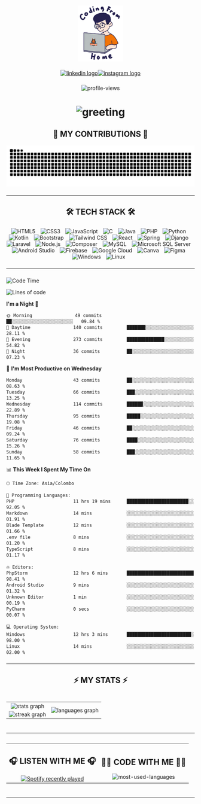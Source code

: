 <div style="display: flex;justify-content: center;margin-top:20px">
    <img height="150" src="./assets/top.gif" alt="top-image"/>
</div>

###    

 <div style="display: flex;justify-content: center;">
    <a href="https://www.linkedin.com/in/nureka-rodrigo/" target="_blank">
        <img src="https://img.shields.io/static/v1?message=LinkedIn&logo=linkedin&label=&color=0077B5&logoColor=white&labelColor=&style=for-the-badge" height="25" alt="linkedin logo"/>
    </a>
    <a href="https://www.instagram.com/nureka_rodrigo/" target="_blank">
        <img src="https://img.shields.io/static/v1?message=Instagram&logo=instagram&label=&color=E4405F&logoColor=white&labelColor=&style=for-the-badge" height="25" alt="instagram logo"/>
    </a>
</div> 

###    

<div style="display: flex;justify-content: center;">
    <img src="https://komarev.com/ghpvc/?username=nureka-rodrigo&color=blue" alt="profile-views"/>
</div> 

###    

<h1 style="display: flex;justify-content: center;">
    <img src="https://readme-typing-svg.herokuapp.com/?font=Righteous&size=35&center=true&vCenter=true&width=500&height=70&duration=4000&lines=Hi+There!+👋;+I'm+Nureka+Rodrigo!;" alt="greeting"/>
</h1> 

###    

<h2 style="display: flex;justify-content: center;">🐍 MY CONTRIBUTIONS 🐍</h2>

<div style="display: flex;justify-content: center;">
    <img alt="snake eating my contributions" src="https://raw.githubusercontent.com/nureka-rodrigo/nureka-rodrigo/output/github-contribution-grid-snake.svg"/>
</div> 

###

<hr/>

<h2 style="display: flex;justify-content: center;">🛠 TECH STACK 🛠</h2>

###

<div align="center">
  <span style="margin-right: 10px;"><img src="https://cdn.jsdelivr.net/gh/devicons/devicon/icons/html5/html5-original.svg" height="40" alt="HTML5"  /></span>
  <span style="margin-right: 10px;"><img src="https://cdn.jsdelivr.net/gh/devicons/devicon/icons/css3/css3-original.svg" height="40" alt="CSS3"  /></span>
  <span style="margin-right: 10px;"><img src="https://cdn.jsdelivr.net/gh/devicons/devicon/icons/javascript/javascript-original.svg" height="40" alt="JavaScript"  /></span>
  <span style="margin-right: 10px;"><img src="https://cdn.jsdelivr.net/gh/devicons/devicon/icons/c/c-original.svg" height="40" alt="C"  /></span>
  <span style="margin-right: 10px;"><img src="https://cdn.jsdelivr.net/gh/devicons/devicon/icons/java/java-original.svg" height="40" alt="Java"  /></span>
  <span style="margin-right: 10px;"><img src="https://cdn.jsdelivr.net/gh/devicons/devicon/icons/php/php-original.svg" height="40" alt="PHP"  /></span>
  <span style="margin-right: 10px;"><img src="https://cdn.jsdelivr.net/gh/devicons/devicon/icons/python/python-original.svg" height="40" alt="Python"  /></span>
  <span style="margin-right: 10px;"><img src="https://cdn.jsdelivr.net/gh/devicons/devicon/icons/kotlin/kotlin-original.svg" height="40" alt="Kotlin"  /></span>
  <span style="margin-right: 10px;"><img src="https://cdn.jsdelivr.net/gh/devicons/devicon/icons/bootstrap/bootstrap-original.svg" height="40" alt="Bootstrap"  /></span>
  <span style="margin-right: 10px;"><img src="https://cdn.jsdelivr.net/gh/devicons/devicon@latest/icons/tailwindcss/tailwindcss-original.svg" height="40" alt="Tailwind CSS"  /></span>
  <span style="margin-right: 10px;"><img src="https://cdn.jsdelivr.net/gh/devicons/devicon/icons/react/react-original.svg" height="40" alt="React"  /></span>
  <span style="margin-right: 10px;"><img src="https://cdn.jsdelivr.net/gh/devicons/devicon/icons/spring/spring-original.svg" height="40" alt="Spring"  /></span>
  <span style="margin-right: 10px;"><img src="https://cdn.jsdelivr.net/gh/devicons/devicon/icons/django/django-plain.svg" height="40" alt="Django"  /></span>
  <span style="margin-right: 10px;"><img src="https://cdn.jsdelivr.net/gh/devicons/devicon@latest/icons/laravel/laravel-original.svg" height="40" alt="Laravel"  /></span>
  <span style="margin-right: 10px;"><img src="https://cdn.jsdelivr.net/gh/devicons/devicon/icons/nodejs/nodejs-original.svg" height="40" alt="Node.js"  /></span>
  <span style="margin-right: 10px;"><img src="https://cdn.jsdelivr.net/gh/devicons/devicon/icons/composer/composer-original.svg" height="40" alt="Composer"  /></span>
  <span style="margin-right: 10px;"><img src="https://cdn.jsdelivr.net/gh/devicons/devicon/icons/mysql/mysql-original.svg" height="40" alt="MySQL"  /></span>
  <span style="margin-right: 10px;"><img src="https://cdn.jsdelivr.net/gh/devicons/devicon/icons/microsoftsqlserver/microsoftsqlserver-plain.svg" height="40" alt="Microsoft SQL Server"  /></span>
  <span style="margin-right: 10px;"><img src="https://cdn.jsdelivr.net/gh/devicons/devicon/icons/androidstudio/androidstudio-original.svg" height="40" alt="Android Studio"  /></span>
  <span style="margin-right: 10px;"><img src="https://cdn.jsdelivr.net/gh/devicons/devicon/icons/firebase/firebase-plain.svg" height="40" alt="Firebase"  /></span>
  <span style="margin-right: 10px;"><img src="https://cdn.jsdelivr.net/gh/devicons/devicon/icons/googlecloud/googlecloud-original.svg" height="40" alt="Google Cloud"  /></span>
  <span style="margin-right: 10px;"><img src="https://cdn.jsdelivr.net/gh/devicons/devicon/icons/canva/canva-original.svg" height="40" alt="Canva"  /></span>
  <span style="margin-right: 10px;"><img src="https://cdn.jsdelivr.net/gh/devicons/devicon/icons/figma/figma-original.svg" height="40" alt="Figma"  /></span>
  <span style="margin-right: 10px;"><img src="https://cdn.jsdelivr.net/gh/devicons/devicon@latest/icons/windows11/windows11-original.svg" height="40" alt="Windows"  /></span>
  <span style="margin-right: 10px;"><img src="https://cdn.jsdelivr.net/gh/devicons/devicon/icons/linux/linux-original.svg" height="40" alt="Linux"  /></span>
</div>

###

<hr/>

###

<!--START_SECTION:waka-->
![Code Time](http://img.shields.io/badge/Code%20Time-311%20hrs%2045%20mins-blue)

![Lines of code](https://img.shields.io/badge/From%20Hello%20World%20I%27ve%20Written-284.5%20thousand%20lines%20of%20code-blue)

**I'm a Night 🦉**

```text
🌞 Morning                49 commits          ██░░░░░░░░░░░░░░░░░░░░░░░   09.84 % 
🌆 Daytime                140 commits         ███████░░░░░░░░░░░░░░░░░░   28.11 % 
🌃 Evening                273 commits         ██████████████░░░░░░░░░░░   54.82 % 
🌙 Night                  36 commits          ██░░░░░░░░░░░░░░░░░░░░░░░   07.23 % 
```

📅 **I'm Most Productive on Wednesday**

```text
Monday                   43 commits          ██░░░░░░░░░░░░░░░░░░░░░░░   08.63 % 
Tuesday                  66 commits          ███░░░░░░░░░░░░░░░░░░░░░░   13.25 % 
Wednesday                114 commits         ██████░░░░░░░░░░░░░░░░░░░   22.89 % 
Thursday                 95 commits          █████░░░░░░░░░░░░░░░░░░░░   19.08 % 
Friday                   46 commits          ██░░░░░░░░░░░░░░░░░░░░░░░   09.24 % 
Saturday                 76 commits          ████░░░░░░░░░░░░░░░░░░░░░   15.26 % 
Sunday                   58 commits          ███░░░░░░░░░░░░░░░░░░░░░░   11.65 % 
```

📊 **This Week I Spent My Time On**

```text
🕑︎ Time Zone: Asia/Colombo

💬 Programming Languages: 
PHP                      11 hrs 19 mins      ███████████████████████░░   92.05 % 
Markdown                 14 mins             ░░░░░░░░░░░░░░░░░░░░░░░░░   01.91 % 
Blade Template           12 mins             ░░░░░░░░░░░░░░░░░░░░░░░░░   01.66 % 
.env file                8 mins              ░░░░░░░░░░░░░░░░░░░░░░░░░   01.20 % 
TypeScript               8 mins              ░░░░░░░░░░░░░░░░░░░░░░░░░   01.17 % 

🔥 Editors: 
PhpStorm                 12 hrs 6 mins       █████████████████████████   98.41 % 
Android Studio           9 mins              ░░░░░░░░░░░░░░░░░░░░░░░░░   01.32 % 
Unknown Editor           1 min               ░░░░░░░░░░░░░░░░░░░░░░░░░   00.19 % 
PyCharm                  0 secs              ░░░░░░░░░░░░░░░░░░░░░░░░░   00.07 % 

💻 Operating System: 
Windows                  12 hrs 3 mins       ████████████████████████░   98.00 % 
Linux                    14 mins             ░░░░░░░░░░░░░░░░░░░░░░░░░   02.00 % 
```

<!--END_SECTION:waka-->

###

<hr/>

###

<h2 align="center">⚡ MY STATS ⚡</h2>

###    

<div style="display: flex;justify-content: center;">
    <table>
        <tr>
            <td align="center">
                <img src="https://github-readme-stats.vercel.app/api?username=nureka-rodrigo&hide_rank=false&show_icons=true&include_all_commits=true&count_private=true&theme=dark&locale=en&order=1" alt="stats graph"/>
            </td>
            <td rowspan="2" align="center">
                <img src="https://github-readme-stats.vercel.app/api/top-langs?username=nureka-rodrigo&locale=en&card_width=320&langs_count=8&theme=dark&order=2&count_private=true" alt="languages graph"/>
            </td>
        </tr>
        <tr>
            <td align="center">
                <img src="https://streak-stats.demolab.com?user=nureka-rodrigo&locale=en&mode=daily&theme=dark&border_radius=5&order=3" alt="streak graph"/>
            </td>
        </tr>
    </table>
</div> 

###

<hr/>

<div style="display: flex;justify-content: center;">
    <table>
        <tr>
            <td align="center">
                <h2>🎧 LISTEN WITH ME 🎧</h2>
                <a href="https://open.spotify.com/user/zjqfkmbawszam1irs05fwxsls">
                    <img src="https://spotify-github-profile.vercel.app/api/view?uid=zjqfkmbawszam1irs05fwxsls&cover_image=true&theme=default&show_offline=true&background_color=121212&interchange=true&bar_color=53b14f&bar_color_cover=false" alt="Spotify recently played"/>
                </a>
            </td>
            <td align="center">
                <h2>👨‍💻 CODE WITH ME 👨‍💻</h2>
                <img src="https://github-readme-stats.vercel.app/api/wakatime?username=@nureka99&theme=dark&compact=True&langs_count=8" alt="most-used-languages"/>
            </td>
        </tr>
    </table>
</div> 

###

<hr/>
